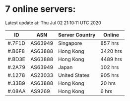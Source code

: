 # 7 online servers:

Latest update at: Thu Jul 02 21:10:11 UTC 2020

| ID | ASN | Server Country | Online |
| -- | --- | -------------- | ------ |
| #.7F1D | AS63949 | Singapore | 857 hrs |
| #.B6F8 | AS63888 | Hong Kong | 3420 hrs |
| #.BD3E | AS63888 | Hong Kong | 4489 hrs |
| #.2A79 | AS63949 | Japan | 102 hrs |
| #.1278 | AS23033 | United States | 905 hrs |
| #.33B9 | AS63888 | Hong Kong | 20 hrs |
| #.08AA | AS9269 | Hong Kong | 6 hrs |

